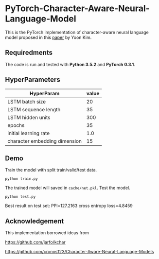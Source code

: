 
# PyTorch-Character-Aware-Neural-Language-Model

This is the PyTorch implementation of character-aware neural language model proposed in this [paper](https://arxiv.org/abs/1508.06615) by Yoon Kim. 

## Requiredments
The code is run and tested with **Python 3.5.2** and **PyTorch 0.3.1**.

## HyperParameters
| HyperParam | value |
| ------ | :-------|
| LSTM batch size | 20 |
| LSTM sequence length | 35 |
| LSTM hidden units | 300 |
| epochs | 35 |
| initial learning rate | 1.0 |
| character embedding dimension | 15 |

## Demo
Train the model with split train/valid/test data.

`python train.py`

The trained model will saved in `cache/net.pkl`.
Test the model.

`python test.py`

Best result on test set: 
PPl=127.2163
cross entropy loss=4.8459

## Acknowledgement 
This implementation borrowed ideas from

https://github.com/jarfo/kchar

https://github.com/cronos123/Character-Aware-Neural-Language-Models


